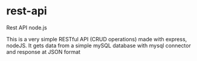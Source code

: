 # rest-api
Rest API node.js

This is a very simple RESTful API (CRUD operations) made with express, nodeJS.
It gets data from a simple mySQL database with mysql connector and response at JSON format

